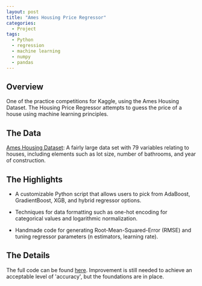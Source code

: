 ```yaml
---
layout: post
title: "Ames Housing Price Regressor"
categories:
  - Project
tags:
  - Python
  - regression
  - machine learning
  - numpy
  - pandas
---
```


## Overview

One of the practice competitions for Kaggle, using the Ames Housing Dataset. The Housing Price Regressor attempts to guess the price of a house using machine learning principles. 

## The Data

[Ames Housing Dataset](http://www.amstat.org/publications/jse/v19n3/decock.pdf): A fairly large data set with 79 variables relating to houses, including elements such as lot size, number of bathrooms, and year of construction. 

## The Highlights

* A customizable Python script that allows users to pick from AdaBoost, GradientBoost, XGB, and hybrid regressor options.

* Techniques for data formatting such as one-hot encoding for categorical values and logarithmic normalization.

* Handmade code for generating Root-Mean-Squared-Error (RMSE) and tuning regressor parameters (n estimators, learning rate).

## The Details

The full code can be found [here](https://github.com/justinrgarrard/KaggleHousePricer). Improvement is still needed to achieve an acceptable level of 'accuracy', but the foundations are in place.